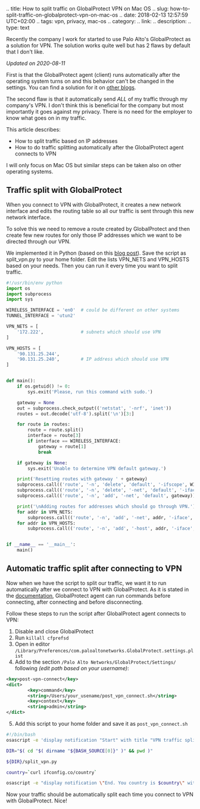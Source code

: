 .. title: How to split traffic on GlobalProtect VPN on Mac OS
.. slug: how-to-split-traffic-on-globalprotect-vpn-on-mac-os
.. date: 2018-02-13 12:57:59 UTC+02:00
.. tags: vpn, privacy, mac-os
.. category: 
.. link: 
.. description: 
.. type: text

Recently the company I work for started to use Palo Alto's GlobalProtect as a solution for VPN.
The solution works quite well but has 2 flaws by default that I don't like.

<!-- TEASER_END -->

_Updated on 2020-08-11_

First is that the GlobalProtect agent (client) runs automatically after the operating system turns on
and this behavior can't be changed in the settings. You can find a solution for it on 
[other blogs](http://richddean.com/post/147155656349/stopautostartglobalprotectvpn).

The second flaw is that it automatically send *ALL* of my traffic through my company's VPN.
I don't think this is beneficial for the company but most importantly it goes against my privacy.
There is no need for the employer to know what goes on in my traffic.

This article describes:

* How to split traffic based on IP addresses
* How to do traffic splitting automatically after the GlobalProtect agent connects to VPN

I will only focus on Mac OS but similar steps can be taken also on other operating systems.

Traffic split with GlobalProtect
--------------------------------
When you connect to VPN with GlobalProtect, it creates a new network interface
and edits the routing table so all our traffic is sent through this new network interface.

To solve this we need to remove a route created by GlobalProtect and then create
few new routes for only those IP addresses which we want to be directed through our VPN.

We implemented it in Python (based on this [blog post](https://www.shadabahmed.com/blog/2013/08/11/split-tunneling-vpn-routing-table)).
Save the script as split_vpn.py to your home folder.
Edit the lists VPN_NETS and VPN_HOSTS based on your needs. Then you can run it every time
you want to split traffic.

```python
#!/usr/bin/env python
import os
import subprocess
import sys

WIRELESS_INTERFACE = 'en0'	# could be different on other systems
TUNNEL_INTERFACE = 'utun2'

VPN_NETS = [
    '172.222',				# subnets which should use VPN
]

VPN_HOSTS = [
    '90.131.25.244',
    '90.131.25.240',        # IP address which should use VPN
]


def main():
    if os.getuid() != 0:
        sys.exit('Please, run this command with sudo.')

    gateway = None
    out = subprocess.check_output(('netstat', '-nrf', 'inet'))
    routes = out.decode('utf-8').split('\n')[3:]

    for route in routes:
        route = route.split()
        interface = route[3]
        if interface == WIRELESS_INTERFACE:
            gateway = route[1]
            break

    if gateway is None:
        sys.exit('Unable to determine VPN default gateway.')

    print('Resetting routes with gateway ' + gateway)
    subprocess.call(('route', '-n', 'delete', 'default', '-ifscope', WIRELESS_INTERFACE))
    subprocess.call(('route', '-n', 'delete', '-net', 'default', '-iface', TUNNEL_INTERFACE))
    subprocess.call(('route', '-n', 'add', '-net', 'default', gateway))

    print('\nAdding routes for addresses which should go through VPN.')
    for addr in VPN_NETS:
        subprocess.call(('route', '-n', 'add', '-net', addr, '-iface', TUNNEL_INTERFACE))
    for addr in VPN_HOSTS:
        subprocess.call(('route', '-n', 'add', '-host', addr, '-iface', TUNNEL_INTERFACE))


if __name__ == '__main__':
    main()
```


Automatic traffic split after connecting to VPN
-----------------------------------------------
Now when we have the script to split our traffic, we want it to run automatically
after we connect to VPN with GlobalProtect.
As it is stated in the [documentation](https://www.paloaltonetworks.com/documentation/80/globalprotect/globalprotect-admin-guide/globalprotect-clients/deploy-agent-settings-transparently/deploy-agent-settings-to-mac-clients/deploy-scripts-using-the-mac-plist),
GlobalProtect agent can run commands
before connecting, after connecting and before disconnecting.

Follow these steps to run the script after GlobalProtect agent connects to VPN:

1. Disable and close GlobalProtect
2. Run `killall cfprefsd`
3. Open in editor `/Library/Preferences/com.paloaltonetworks.GlobalProtect.settings.plist`
4. Add to the section `/Palo Alto Networks/GlobalProtect/Settings/` following *(edit path based on your username)*:
```xml
<key>post-vpn-connect</key>
<dict>
        <key>command</key>
        <string>/Users/your_usename/post_vpn_connect.sh</string>
        <key>context</key>
        <string>admin</string>
</dict>
```
5. Add this script to your home folder and save it as `post_vpn_connect.sh`

```bash
#!/bin/bash
osascript -e 'display notification "Start" with title "VPN traffic split"'

DIR="$( cd "$( dirname "${BASH_SOURCE[0]}" )" && pwd )"

${DIR}/split_vpn.py

country=`curl ifconfig.co/country`

osascript -e "display notification \"End. You country is $country\" with title \"VPN traffic split\""
```


Now your traffic should be automatically split each time you connect to VPN with GlobalProtect. Nice!
